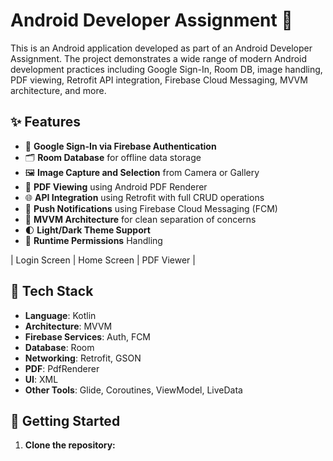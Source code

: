 # Android Developer Assignment 📱

This is an Android application developed as part of an Android Developer Assignment. The project demonstrates a wide range of modern Android development practices including Google Sign-In, Room DB, image handling, PDF viewing, Retrofit API integration, Firebase Cloud Messaging, MVVM architecture, and more.

## ✨ Features

- 🔐 **Google Sign-In via Firebase Authentication**
- 🗂️ **Room Database** for offline data storage
- 🖼️ **Image Capture and Selection** from Camera or Gallery
- 📄 **PDF Viewing** using Android PDF Renderer
- 🌐 **API Integration** using Retrofit with full CRUD operations
- 🔔 **Push Notifications** using Firebase Cloud Messaging (FCM)
- 🧠 **MVVM Architecture** for clean separation of concerns
- 🌓 **Light/Dark Theme Support**
- 🔐 **Runtime Permissions** Handling

| Login Screen | Home Screen | PDF Viewer |

## 🧰 Tech Stack

- **Language**: Kotlin
- **Architecture**: MVVM
- **Firebase Services**: Auth, FCM
- **Database**: Room
- **Networking**: Retrofit, GSON
- **PDF**: PdfRenderer
- **UI**:  XML
- **Other Tools**: Glide, Coroutines, ViewModel, LiveData

## 🚀 Getting Started

1. **Clone the repository:**
   
